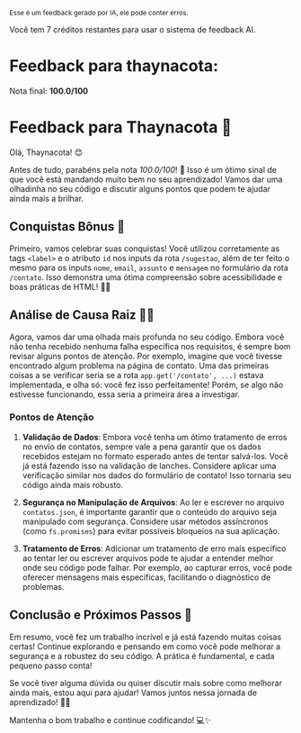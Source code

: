 <sup>Esse é um feedback gerado por IA, ele pode conter erros.</sup>

Você tem 7 créditos restantes para usar o sistema de feedback AI.

# Feedback para thaynacota:

Nota final: **100.0/100**

# Feedback para Thaynacota 🚀

Olá, Thaynacota! 😊

Antes de tudo, parabéns pela nota *100.0/100*! 🎉 Isso é um ótimo sinal de que você está mandando muito bem no seu aprendizado! Vamos dar uma olhadinha no seu código e discutir alguns pontos que podem te ajudar ainda mais a brilhar.

## Conquistas Bônus 🌟

Primeiro, vamos celebrar suas conquistas! Você utilizou corretamente as tags `<label>` e o atributo `id` nos inputs da rota `/sugestao`, além de ter feito o mesmo para os inputs `nome`, `email`, `assunto` e `mensagem` no formulário da rota `/contato`. Isso demonstra uma ótima compreensão sobre acessibilidade e boas práticas de HTML! 👏👏

## Análise de Causa Raiz 🕵️‍♂️

Agora, vamos dar uma olhada mais profunda no seu código. Embora você não tenha recebido nenhuma falha específica nos requisitos, é sempre bom revisar alguns pontos de atenção. Por exemplo, imagine que você tivesse encontrado algum problema na página de contato. Uma das primeiras coisas a se verificar seria se a rota `app.get('/contato', ...)` estava implementada, e olha só: você fez isso perfeitamente! Porém, se algo não estivesse funcionando, essa seria a primeira área a investigar.

### Pontos de Atenção

1. **Validação de Dados**: Embora você tenha um ótimo tratamento de erros no envio de contatos, sempre vale a pena garantir que os dados recebidos estejam no formato esperado antes de tentar salvá-los. Você já está fazendo isso na validação de lanches. Considere aplicar uma verificação similar nos dados do formulário de contato! Isso tornaria seu código ainda mais robusto.

2. **Segurança no Manipulação de Arquivos**: Ao ler e escrever no arquivo `contatos.json`, é importante garantir que o conteúdo do arquivo seja manipulado com segurança. Considere usar métodos assíncronos (como `fs.promises`) para evitar possíveis bloqueios na sua aplicação.

3. **Tratamento de Erros**: Adicionar um tratamento de erro mais específico ao tentar ler ou escrever arquivos pode te ajudar a entender melhor onde seu código pode falhar. Por exemplo, ao capturar erros, você pode oferecer mensagens mais específicas, facilitando o diagnóstico de problemas.

## Conclusão e Próximos Passos 🚀

Em resumo, você fez um trabalho incrível e já está fazendo muitas coisas certas! Continue explorando e pensando em como você pode melhorar a segurança e a robustez do seu código. A prática é fundamental, e cada pequeno passo conta!

Se você tiver alguma dúvida ou quiser discutir mais sobre como melhorar ainda mais, estou aqui para ajudar! Vamos juntos nessa jornada de aprendizado! 🤝💡

Mantenha o bom trabalho e continue codificando! 💻✨